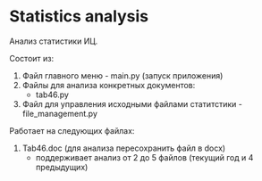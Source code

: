 # Statistics analysis
Анализ статистики ИЦ.

Состоит из:
1. Файл главного меню - main.py (запуск приложения)
2. Файлы для анализа конкретных документов:
    - tab46.py
3. Файл для управления исходными файлами статитстики - file_management.py

Работает на следующих файлах:
1. Tab46.doc (для анализа пересохранить файл в docx)
    - поддерживает анализ от 2 до 5 файлов (текущий год и 4 предыдущих)